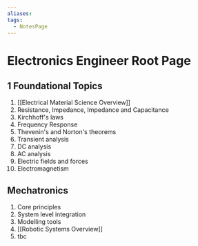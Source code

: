 ```yaml
---
aliases: 
tags:
  - NotesPage
---
```


# Electronics Engineer Root Page

## 1 Foundational Topics

1) [[Electrical Material Science Overview]]
2) Resistance, Impedance, Impedance and Capacitance
3) Kirchhoff's laws
4) Frequency Response
5) Thevenin's and Norton's theorems
6) Transient analysis
7) DC analysis
8) AC analysis
9) Electric fields and forces
10) Electromagnetism

## Mechatronics
1) Core principles
2) System level integration
3) Modelling tools
4) [[Robotic Systems Overview]]
5) tbc
